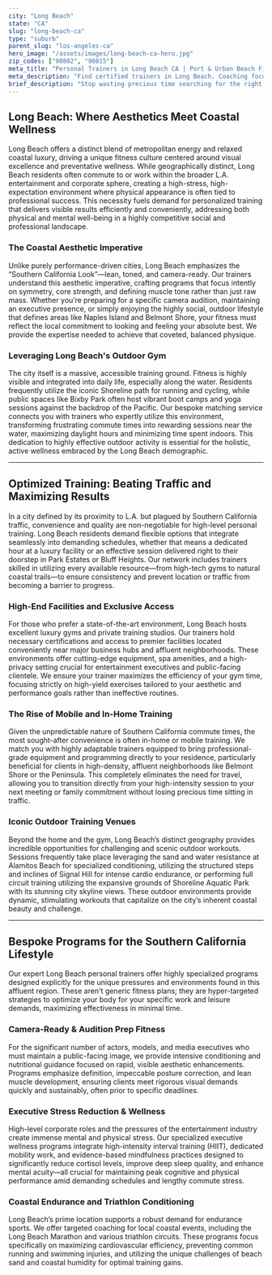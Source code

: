 ```yaml
---
city: "Long Beach"
state: "CA"
slug: "long-beach-ca"
type: "suburb"
parent_slug: "los-angeles-ca"
hero_image: "/assets/images/long-beach-ca-hero.jpg"
zip_codes: ["90802", "90815"]
meta_title: "Personal Trainers in Long Beach CA | Port & Urban Beach Fitness"
meta_description: "Find certified trainers in Long Beach. Coaching focused on urban coastal fitness, maritime community health, and accessible gym routines."
brief_description: "Stop wasting precious time searching for the right fitness expert in Long Beach. We match you instantly with elite certified personal trainers specializing in aesthetic transformation, executive wellness, and traffic-beating convenience. Whether you demand high-end in-home sessions near Naples Island or intense outdoor training along the Shoreline Aquatic Park, our bespoke matching service ensures your goals are met efficiently. Start your luxury fitness journey today and achieve the Southern California physique you deserve."
---
```

## Long Beach: Where Aesthetics Meet Coastal Wellness
Long Beach offers a distinct blend of metropolitan energy and relaxed coastal luxury, driving a unique fitness culture centered around visual excellence and preventative wellness. While geographically distinct, Long Beach residents often commute to or work within the broader L.A. entertainment and corporate sphere, creating a high-stress, high-expectation environment where physical appearance is often tied to professional success. This necessity fuels demand for personalized training that delivers visible results efficiently and conveniently, addressing both physical and mental well-being in a highly competitive social and professional landscape.

### The Coastal Aesthetic Imperative
Unlike purely performance-driven cities, Long Beach emphasizes the “Southern California Look”—lean, toned, and camera-ready. Our trainers understand this aesthetic imperative, crafting programs that focus intently on symmetry, core strength, and defining muscle tone rather than just raw mass. Whether you’re preparing for a specific camera audition, maintaining an executive presence, or simply enjoying the highly social, outdoor lifestyle that defines areas like Naples Island and Belmont Shore, your fitness must reflect the local commitment to looking and feeling your absolute best. We provide the expertise needed to achieve that coveted, balanced physique.

### Leveraging Long Beach's Outdoor Gym
The city itself is a massive, accessible training ground. Fitness is highly visible and integrated into daily life, especially along the water. Residents frequently utilize the iconic Shoreline path for running and cycling, while public spaces like Bixby Park often host vibrant boot camps and yoga sessions against the backdrop of the Pacific. Our bespoke matching service connects you with trainers who expertly utilize this environment, transforming frustrating commute times into rewarding sessions near the water, maximizing daylight hours and minimizing time spent indoors. This dedication to highly effective outdoor activity is essential for the holistic, active wellness embraced by the Long Beach demographic.

---

## Optimized Training: Beating Traffic and Maximizing Results
In a city defined by its proximity to L.A. but plagued by Southern California traffic, convenience and quality are non-negotiable for high-level personal training. Long Beach residents demand flexible options that integrate seamlessly into demanding schedules, whether that means a dedicated hour at a luxury facility or an effective session delivered right to their doorstep in Park Estates or Bluff Heights. Our network includes trainers skilled in utilizing every available resource—from high-tech gyms to natural coastal trails—to ensure consistency and prevent location or traffic from becoming a barrier to progress.

### High-End Facilities and Exclusive Access
For those who prefer a state-of-the-art environment, Long Beach hosts excellent luxury gyms and private training studios. Our trainers hold necessary certifications and access to premier facilities located conveniently near major business hubs and affluent neighborhoods. These environments offer cutting-edge equipment, spa amenities, and a high-privacy setting crucial for entertainment executives and public-facing clientele. We ensure your trainer maximizes the efficiency of your gym time, focusing strictly on high-yield exercises tailored to your aesthetic and performance goals rather than ineffective routines.

### The Rise of Mobile and In-Home Training
Given the unpredictable nature of Southern California commute times, the most sought-after convenience is often in-home or mobile training. We match you with highly adaptable trainers equipped to bring professional-grade equipment and programming directly to your residence, particularly beneficial for clients in high-density, affluent neighborhoods like Belmont Shore or the Peninsula. This completely eliminates the need for travel, allowing you to transition directly from your high-intensity session to your next meeting or family commitment without losing precious time sitting in traffic.

### Iconic Outdoor Training Venues
Beyond the home and the gym, Long Beach’s distinct geography provides incredible opportunities for challenging and scenic outdoor workouts. Sessions frequently take place leveraging the sand and water resistance at Alamitos Beach for specialized conditioning, utilizing the structured steps and inclines of Signal Hill for intense cardio endurance, or performing full circuit training utilizing the expansive grounds of Shoreline Aquatic Park with its stunning city skyline views. These outdoor environments provide dynamic, stimulating workouts that capitalize on the city’s inherent coastal beauty and challenge.

---

## Bespoke Programs for the Southern California Lifestyle
Our expert Long Beach personal trainers offer highly specialized programs designed explicitly for the unique pressures and environments found in this affluent region. These aren't generic fitness plans; they are hyper-targeted strategies to optimize your body for your specific work and leisure demands, maximizing effectiveness in minimal time.

### Camera-Ready & Audition Prep Fitness
For the significant number of actors, models, and media executives who must maintain a public-facing image, we provide intensive conditioning and nutritional guidance focused on rapid, visible aesthetic enhancements. Programs emphasize definition, impeccable posture correction, and lean muscle development, ensuring clients meet rigorous visual demands quickly and sustainably, often prior to specific deadlines.

### Executive Stress Reduction & Wellness
High-level corporate roles and the pressures of the entertainment industry create immense mental and physical stress. Our specialized executive wellness programs integrate high-intensity interval training (HIIT), dedicated mobility work, and evidence-based mindfulness practices designed to significantly reduce cortisol levels, improve deep sleep quality, and enhance mental acuity—all crucial for maintaining peak cognitive and physical performance amid demanding schedules and lengthy commute stress.

### Coastal Endurance and Triathlon Conditioning
Long Beach’s prime location supports a robust demand for endurance sports. We offer targeted coaching for local coastal events, including the Long Beach Marathon and various triathlon circuits. These programs focus specifically on maximizing cardiovascular efficiency, preventing common running and swimming injuries, and utilizing the unique challenges of beach sand and coastal humidity for optimal training gains.